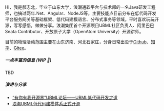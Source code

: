 Hi，我是郝志北，毕业于山东大学，浪潮通软平台与技术部的一名Java研发工程师，也搞过两年.Net、Angular、NodeJS等，主要技能点目前分布在低代码开发平台服务网关等基础框架、低代码建模语言、分布式事务等领域。平时喜欢玩玩开源，写写感悟，做做分享。浪潮集团首个开源项目UBML社区负责人、阿里巴巴Seata Contributor、开放原子大学（OpenAtom University）开源讲师。

目前的物理活动范围主要在山东济南、河北石家庄，分身日常出没于[Github](https://github.com/booogu)、[知乎](https://www.zhihu.com/people/gomamon-mm)、[Gitee](https://gitee.com/haozhibei)。


##### 一点丰富的信息 (WIP 🚧)

TBD


##### 演讲与分享

- [“有你有我开源界”UBML论坛——UBML低代码开发之道](https://mp.weixin.qq.com/s/4e06xcGLmIq47puOuQiQVQ)
- [浪潮UBML低代码建模体系正式开源](https://mp.weixin.qq.com/s/-U4hG_fXa2E9VIwOjIXAFQ)